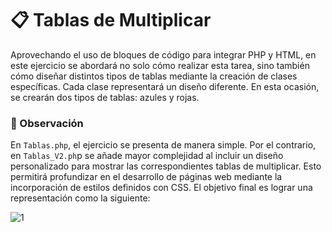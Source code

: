 # 📋 Tablas de Multiplicar
Aprovechando el uso de bloques de código para integrar PHP y HTML, en este ejercicio se abordará no solo cómo realizar esta tarea, sino también cómo diseñar distintos tipos de tablas mediante la creación de clases específicas. 
Cada clase representará un diseño diferente. En esta ocasión, se crearán dos tipos de tablas: azules y rojas.

### 📌 Observación
En `Tablas.php`, el ejercicio se presenta de manera simple. Por el contrario, en `Tablas_V2.ph`p se añade mayor complejidad al incluir un diseño personalizado para mostrar las correspondientes tablas de multiplicar. Esto permitirá profundizar en el desarrollo de páginas web mediante la incorporación de estilos definidos con CSS.
El objetivo final es lograr una representación como la siguiente: 

![1](https://github.com/user-attachments/assets/c3d326ad-2842-46d6-90a1-e915c0e00ad8)


